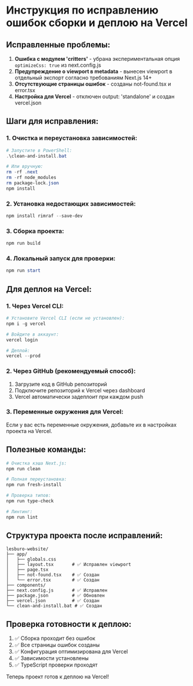 # Инструкция по исправлению ошибок сборки и деплою на Vercel

## Исправленные проблемы:

1. **Ошибка с модулем 'critters'** - убрана экспериментальная опция `optimizeCss: true` из next.config.js
2. **Предупреждение о viewport в metadata** - вынесен viewport в отдельный экспорт согласно требованиям Next.js 14+
3. **Отсутствующие страницы ошибок** - созданы not-found.tsx и error.tsx
4. **Настройка для Vercel** - отключен output: 'standalone' и создан vercel.json

## Шаги для исправления:

### 1. Очистка и переустановка зависимостей:
```powershell
# Запустите в PowerShell:
.\clean-and-install.bat

# Или вручную:
rm -rf .next
rm -rf node_modules
rm package-lock.json
npm install
```

### 2. Установка недостающих зависимостей:
```powershell
npm install rimraf --save-dev
```

### 3. Сборка проекта:
```powershell
npm run build
```

### 4. Локальный запуск для проверки:
```powershell
npm run start
```

## Для деплоя на Vercel:

### 1. Через Vercel CLI:
```powershell
# Установите Vercel CLI (если не установлен):
npm i -g vercel

# Войдите в аккаунт:
vercel login

# Деплой:
vercel --prod
```

### 2. Через GitHub (рекомендуемый способ):
1. Загрузите код в GitHub репозиторий
2. Подключите репозиторий к Vercel через dashboard
3. Vercel автоматически задеплоит при каждом push

### 3. Переменные окружения для Vercel:
Если у вас есть переменные окружения, добавьте их в настройках проекта на Vercel.

## Полезные команды:

```powershell
# Очистка кэша Next.js:
npm run clean

# Полная переустановка:
npm run fresh-install

# Проверка типов:
npm run type-check

# Линтинг:
npm run lint
```

## Структура проекта после исправлений:

```
lesburo-website/
├── app/
│   ├── globals.css
│   ├── layout.tsx       # ✅ Исправлен viewport
│   ├── page.tsx
│   ├── not-found.tsx    # ✅ Создан
│   └── error.tsx        # ✅ Создан
├── components/
├── next.config.js       # ✅ Исправлен
├── package.json         # ✅ Обновлен
├── vercel.json          # ✅ Создан
└── clean-and-install.bat # ✅ Создан
```

## Проверка готовности к деплою:

1. ✅ Сборка проходит без ошибок
2. ✅ Все страницы ошибок созданы
3. ✅ Конфигурация оптимизирована для Vercel
4. ✅ Зависимости установлены
5. ✅ TypeScript проверки проходят

Теперь проект готов к деплою на Vercel!
